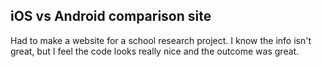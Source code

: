 iOS vs Android comparison site
---

Had to make a website for a school research project. I know the info isn't great, but I feel the code looks really nice and the outcome was great. 
